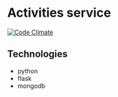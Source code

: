 # Activities service

[![Code Climate](https://codeclimate.com/github/microservices-playground/api-activities/badges/gpa.svg)](https://codeclimate.com/github/microservices-playground/api-activities)

## Technologies

- python
- flask
- mongodb
